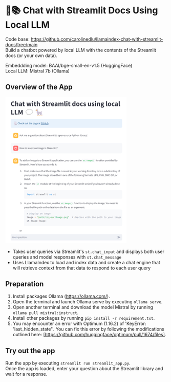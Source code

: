 # 🦙📚 Chat with Streamlit Docs Using Local LLM

Code base: https://github.com/carolinedlu/llamaindex-chat-with-streamlit-docs/tree/main<br>
Build a chatbot powered by local LLM with the contents of the Streamlit docs (or your own data).

Embeddding model: BAAI/bge-small-en-v1.5 (HuggingFace)<br>
Local LLM: Mistral 7b (Ollama)

## Overview of the App

<img src="app.png" width="75%">

- Takes user queries via Streamlit's `st.chat_input` and displays both user queries and model responses with `st.chat_message`
- Uses LlamaIndex to load and index data and create a chat engine that will retrieve context from that data to respond to each user query

## Preparation
1. Install packages Ollama (https://ollama.com/).
2. Open the terminal and launch Ollama serve by executing `ollama serve`.
3. Open another terminal and download the model Mistral by running `ollama pull mistral:instruct`.
4. Install other packages by running `pip install -r requirement.txt`.
5. You may encounter an error with Optimum (1.16.2) of 'KeyError: 'last_hidden_state''. You can fix this error by following the modifications outlined here: [https://github.com/huggingface/optimum/pull/1674/files].

## Try out the app
Run the app by executing `streamlit run streamlit_app.py`.<br>
Once the app is loaded, enter your question about the Streamlit library and wait for a response.


